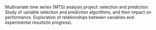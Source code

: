 Multivariate time series (MTS) analysis project: selection and prediction. Study of variable selection and prediction algorithms, and their impact on performance. Exploration of relationships between variables and experimental results(In progress).
